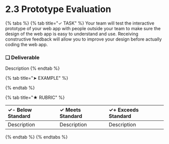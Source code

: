 # 2.3 Prototype Evaluation

{% tabs %}
{% tab title="✓ TASK" %}
Your team will test the interactive prototype of your web app with people outside your team to make sure the design of the web app is easy to understand and use. Receiving constructive feedback will allow you to improve your design  before actually coding the web app.



### **❏ Deliverable**

Description
{% endtab %}

{% tab title="➤ EXAMPLE" %}

{% endtab %}

{% tab title="★ RUBRIC" %}


| **✓- Below Standard** | **✓ Meets Standard** | **✓+ Exceeds Standard** |
| :--- | :--- | :--- |
| Description | Description | Description |
{% endtab %}
{% endtabs %}

